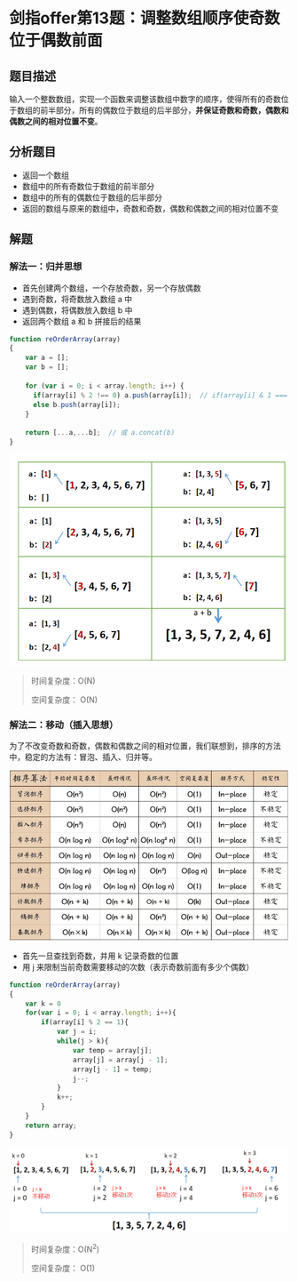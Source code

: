 # 剑指offer第13题：调整数组顺序使奇数位于偶数前面

## 题目描述

输入一个整数数组，实现一个函数来调整该数组中数字的顺序，使得所有的奇数位于数组的前半部分，所有的偶数位于数组的后半部分，**并保证奇数和奇数，偶数和偶数之间的相对位置不变**。

## 分析题目

- 返回一个数组
- 数组中的所有奇数位于数组的前半部分
- 数组中的所有的偶数位于数组的后半部分
- 返回的数组与原来的数组中，奇数和奇数，偶数和偶数之间的相对位置不变

## 解题

### 解法一：归并思想

- 首先创建两个数组，一个存放奇数，另一个存放偶数
- 遇到奇数，将奇数放入数组 a 中
- 遇到偶数，将偶数放入数组 b 中
- 返回两个数组 a 和 b 拼接后的结果

```javascript
function reOrderArray(array)
{
    var a = [];
    var b = [];

    for (var i = 0; i < array.length; i++) {
      if(array[i] % 2 !== 0) a.push(array[i]);  // if(array[i] & 1 === 1)
      else b.push(array[i]);
    }

    return [...a,...b];  // 或 a.concat(b)
}
```

![image-20200203195151993](images/image-20200203195151993.png)

> 时间复杂度：O(N)
>
> 空间复杂度： O(N)



### 解法二：移动（插入思想）

为了不改变奇数和奇数，偶数和偶数之间的相对位置，我们联想到，排序的方法中，稳定的方法有：冒泡、插入、归并等。

![微信图片_20191220111540](images/%E5%BE%AE%E4%BF%A1%E5%9B%BE%E7%89%87_20191220111540.jpg)

- 首先一旦查找到奇数，并用 k 记录奇数的位置
- 用 j 来限制当前奇数需要移动的次数（表示奇数前面有多少个偶数）

```javascript
function reOrderArray(array)
{
    var k = 0
    for(var i = 0; i < array.length; i++){
        if(array[i] % 2 == 1){
            var j = i;
            while(j > k){
                var temp = array[j];
                array[j] = array[j - 1];
                array[j - 1] = temp;
                j--;
            }
            k++;
        }
    }
    return array;
}
```

![image-20200203194125057](images/image-20200203194125057.png)

> 时间复杂度：O(N<sup>2</sup>)
>
> 空间复杂度： O(1)

